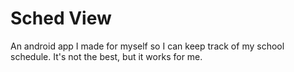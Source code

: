 # Sched View

An android app I made for myself so I can keep track of my school schedule. It's not the best, but it works for me.